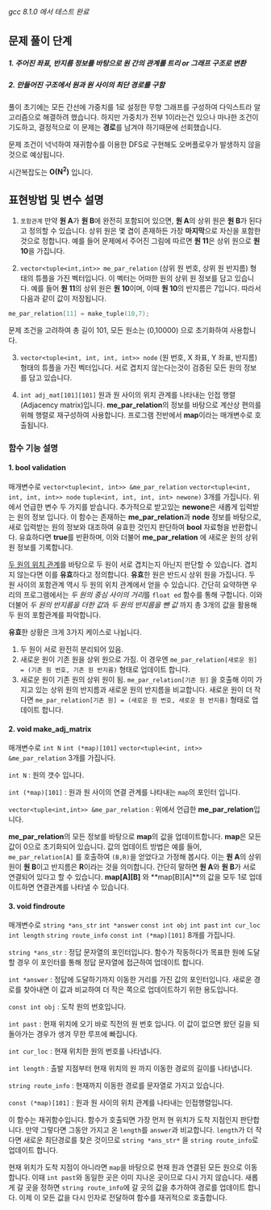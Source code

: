 ###### gcc 8.1.0 에서 테스트 완료

## 문제 풀이 단계

##### 1. 주어진 좌표, 반지름 정보를 바탕으로 원 간의 관계를 트리 or 그래프 구조로 변환

##### 2. 만들어진 구조에서 원과 원 사이의 최단 경로를 구함

풀이 초기에는 모든 간선에 가중치를 1로 설정한 무향 그래프를 구성하여 다익스트라 알고리즘으로 해결하려 했습니다. 하지만 가중치가 전부 1이라는건 있으나 마나한 조건이기도하고, 결정적으로 이 문제는 **경로**를 남겨야 하기때문에 선회했습니다.

문제 조건이 넉넉하여 재귀함수를 이용한 DFS로 구현해도 오버플로우가 발생하지 않을 것으로 예상됩니다.

시간복잡도는 **O(N<sup>2</sup>)** 입니다.

## 표현방법 및 변수 설명

1. `포함관계`
   만약 **원 A**가 **원 B**에 완전히 포함되어 있으면, **원 A**의 상위 원은 **원 B**가 된다고 정의할 수 있습니다. 상위 원은 몇 겹이 존재하든 가장 **마지막**으로 자신을 포함한 것으로 정합니다. 예를 들어 문제에서 주어진 그림에 따르면 **원 11**은 상위 원으로 **원 10**을 가집니다.

2. `vector<tuple<int,int>> me_par_relation`
   (상위 원 번호, 상위 원 반지름) 형태의 튜플을 가진 벡터입니다. 이 벡터는 어떠한 원의 상위 원 정보를 담고 있습니다. 예를 들어 **원 11**의 상위 원은 **원 10**이며, 이때 **원 10**의 반지름은 7입니다. 따라서 다음과 같이 값이 저장됩니다.

```c++
me_par_relation[11] = make_tuple(10,7);
```

문제 조건을 고려하여 총 길이 101, 모든 원소는 (0,10000) 으로 초기화하여 사용합니다.

3. `vector<tuple<int, int, int, int>> node`
   (원 번호, X 좌표, Y 좌표, 반지름) 형태의 튜플을 가진 벡터입니다. 서로 겹치지 않는다는것이 검증된 모든 원의 정보를 담고 있습니다.

4. `int adj_mat[101][101]`
   원과 원 사이의 위치 관계를 나타내는 인접 행렬(Adjacency matrix)입니다. **me_par_relation**의 정보를 바탕으로 계산상 편의를 위해 행렬로 재구성하여 사용합니다. 프로그램 전반에서 **map**이라는 매개변수로 호출됩니다.

### 함수 기능 설명

#### 1. **bool validation**

매개변수로 `vector<tuple<int, int>> &me_par_relation` `vector<tuple<int, int, int, int>> node` `tuple<int, int, int, int> newone)` 3개를 가집니다. 위에서 언급한 변수 두 가지를 받습니다. 추가적으로 받고있는 **newone**은 새롭게 입력받는 원의 정보 입니다. 이 함수는 존재하는 **me_par_relation**과 **node** 정보를 바탕으로, 새로 입력받는 원의 정보와 대조하여 유효한 것인지 판단하여 **bool** 자료형을 반환합니다. 유효하다면 **true**를 반환하며, 이와 더불어 **me_par_relation** 에 새로운 원의 상위 원 정보를 기록합니다.

[두 원의 위치 관계](https://doubleroot.in/lessons/circle/relative-postion-of-two-circles/)를 바탕으로 두 원이 서로 겹치는지 아닌지 판단할 수 있습니다. 겹치지 않는다면 이를 **유효**하다고 정의합니다. **유효**한 원은 반드시 상위 원을 가집니다. 두 원 사이의 포함관계 역시 두 원의 위치 관계에서 얻을 수 있습니다. 간단히 요약하면 우리의 프로그램에서는 *두 원의 중심 사이의 거리*를 `float ed` 함수를 통해 구합니다. 이와 더불어 *두 원의 반지름을 더한 값*과 *두 원의 반지름을 뺀 값* 까지 총 3개의 값을 활용해 두 원의 포함관계를 파악합니다.

**유효**한 상황은 크게 3가지 케이스로 나뉩니다.
   1. 두 원이 서로 완전히 분리되어 있음.
   2. 새로운 원이 기존 원을 상위 원으로 가짐. 이 경우엔 `me_par_relation[새로운 원] = (기존 원 번호, 기존 원 반지름)` 형태로 업데이트 합니다.
   3. 새로운 원이 기존 원의 상위 원이 됨. `me_par_relation[기존 원]` 을 호출해 이미 가지고 있는 상위 원의 반지름과 새로운 원의 반지름을 비교합니다. 새로운 원이 더 작다면 `me_par_relation[기존 원] = (새로운 원 번호, 새로운 원 반지름)` 형태로 업데이트 합니다.


#### 2. **void make_adj_matrix**

매개변수로 `int N` `int (*map)[101]` `vector<tuple<int, int>> &me_par_relation` 3개를 가집니다.

`int N` : 원의 갯수 입니다.

`int (*map)[101]` : 원과 원 사이의 연결 관계를 나타내는 `map`의 포인터 입니다.

`vector<tuple<int,int>> &me_par_relation` : 위에서 언급한 **me_par_relation**입니다.

**me_par_relation**의 모든 정보를 바탕으로 **map**의 값을 업데이트합니다. **map**은 모든 값이 0으로 초기화되어 있습니다. 값의 업데이트 방법은 예를 들어, `me_par_relation[A]` 를 호출하여 `(B,R)`을 얻었다고 가정해 봅시다. 이는 **원 A**의 상위 원이 **원 B**이고 반지름은 **R**이라는 것을 의미합니다. 간단히 말하면 **원 A**와 **원 B**가 서로 연결되어 있다고 할 수 있습니다. **map[A][B]** 와 **map[B][A]**의 값을 모두 1로 업데이트하면 연결관계를 나타낼 수 있습니다.

#### 3. **void findroute**

매개변수로 `string *ans_str` `int *answer` `const int obj` `int past` `int cur_loc` `int length` `string route_info` `const int (*map)[101]` 8개를 가집니다.

`string *ans_str` : 정답 문자열의 포인터입니다. 함수가 작동하다가 목표한 원에 도달할 경우 이 포인터를 통해 정답 문자열에 접근하여 업데이트 합니다.

`int *answer` : 정답에 도달하기까지 이동한 거리를 가진 값의 포인터입니다. 새로운 경로를 찾아내면 이 값과 비교하여 더 작은 쪽으로 업데이트하기 위한 용도입니다.

`const int obj` : 도착 원의 번호입니다.

`int past` : 현재 위치에 오기 바로 직전의 원 번호 입니다. 이 값이 없으면 왔던 길을 되돌아가는 경우가 생겨 무한 루프에 빠집니다.

`int cur_loc` : 현재 위치한 원의 번호를 나타냅니다.

`int length` : 출발 지점부터 현재 위치의 원 까지 이동한 경로의 길이를 나타냅니다.

`string route_info` : 현재까지 이동한 경로를 문자열로 가지고 있습니다.

`const (*map)[101]` : 원과 원 사이의 위치 관계를 나타내는 인접행렬입니다.

이 함수는 재귀함수입니다. 함수가 호출되면 가장 먼저 현 위치가 도착 지점인지 판단합니다. 만약 그렇다면 그동안 가지고 온 `length`를 `answer`과 비교합니다. `length`가 더 작다면 새로운 최단경로를 찾은 것이므로 `string *ans_str*` 을 `string route_info`로 업데이트 합니다.

현재 위치가 도착 지점이 아니라면 `map`을 바탕으로 현재 원과 연결된 모든 원으로 이동합니다. 이때 `int past`와 동일한 곳은 이미 지나온 곳이므로 다시 가지 않습니다.  새롭게 갈 곳을 정하면 `string route_info`에 갈 곳의 값을 추가하여 경로를 업데이트 합니다. 이제 이 모든 값을 다시 인자로 전달하여 함수를 재귀적으로 호출합니다.
